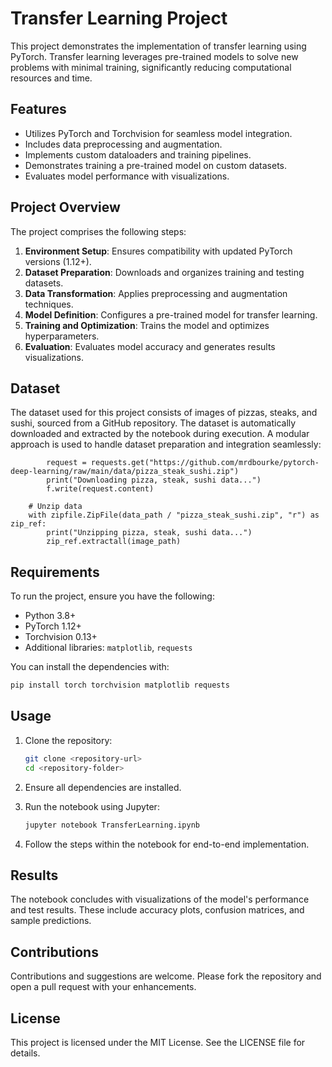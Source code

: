 # Transfer Learning Project

This project demonstrates the implementation of transfer learning using PyTorch. Transfer learning leverages pre-trained models to solve new problems with minimal training, significantly reducing computational resources and time.

## Features
- Utilizes PyTorch and Torchvision for seamless model integration.
- Includes data preprocessing and augmentation.
- Implements custom dataloaders and training pipelines.
- Demonstrates training a pre-trained model on custom datasets.
- Evaluates model performance with visualizations.

## Project Overview
The project comprises the following steps:
1. **Environment Setup**: Ensures compatibility with updated PyTorch versions (1.12+).
2. **Dataset Preparation**: Downloads and organizes training and testing datasets.
3. **Data Transformation**: Applies preprocessing and augmentation techniques.
4. **Model Definition**: Configures a pre-trained model for transfer learning.
5. **Training and Optimization**: Trains the model and optimizes hyperparameters.
6. **Evaluation**: Evaluates model accuracy and generates results visualizations.

## Dataset
The dataset used for this project consists of images of pizzas, steaks, and sushi, sourced from a GitHub repository. The dataset is automatically downloaded and extracted by the notebook during execution. A modular approach is used to handle dataset preparation and integration seamlessly:

```
        request = requests.get("https://github.com/mrdbourke/pytorch-deep-learning/raw/main/data/pizza_steak_sushi.zip")
        print("Downloading pizza, steak, sushi data...")
        f.write(request.content)

    # Unzip data
    with zipfile.ZipFile(data_path / "pizza_steak_sushi.zip", "r") as zip_ref:
        print("Unzipping pizza, steak, sushi data...")
        zip_ref.extractall(image_path)

```

## Requirements
To run the project, ensure you have the following:

- Python 3.8+
- PyTorch 1.12+  
- Torchvision 0.13+  
- Additional libraries: `matplotlib`, `requests`

You can install the dependencies with:
```bash
pip install torch torchvision matplotlib requests
```

## Usage
1. Clone the repository:
   ```bash
   git clone <repository-url>
   cd <repository-folder>
   ```

2. Ensure all dependencies are installed.

3. Run the notebook using Jupyter:
   ```bash
   jupyter notebook TransferLearning.ipynb
   ```

4. Follow the steps within the notebook for end-to-end implementation.

## Results
The notebook concludes with visualizations of the model's performance and test results. These include accuracy plots, confusion matrices, and sample predictions.

## Contributions
Contributions and suggestions are welcome. Please fork the repository and open a pull request with your enhancements.

## License
This project is licensed under the MIT License. See the LICENSE file for details.

